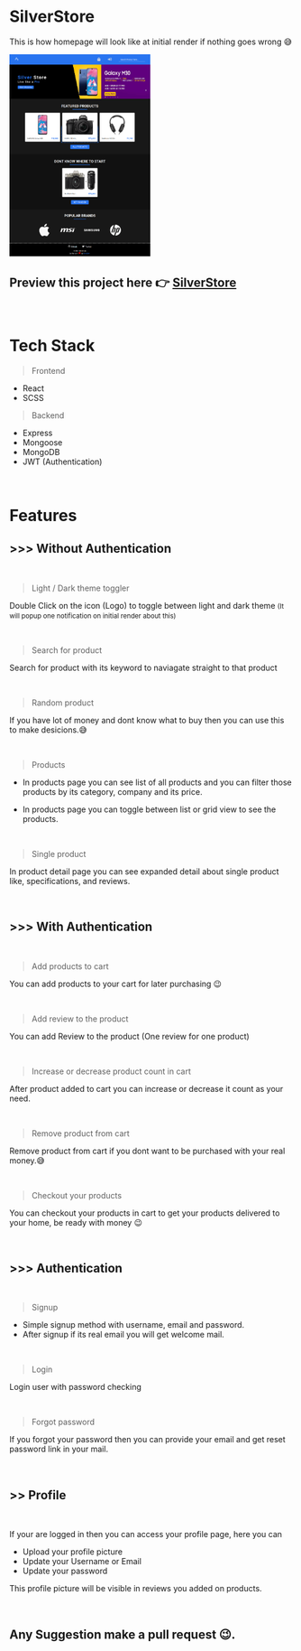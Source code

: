 # SilverStore

This is how homepage will look like at initial render if nothing goes wrong 😅

<img src="./images/homepage.png" width="250" height="auto" />

## Preview this project here 👉 [SilverStore](https://silver-store-react.onrender.com/)

<br />

# Tech Stack

> Frontend

- React
- SCSS

> Backend

- Express
- Mongoose
- MongoDB
- JWT (Authentication)

<br />

# Features

## >>> Without Authentication

<br />

> Light / Dark theme toggler

Double Click on the icon (Logo) to toggle between light and dark theme <small>(It will popup one notification on initial render about this)</small>

<br />

> Search for product

Search for product with its keyword to naviagate straight to that product

<br />

> Random product

If you have lot of money and dont know what to buy then you can use this to make desicions.😅

<br />

> Products

- In products page you can see list of all products and you can filter those products by its category, company and its price.

- In products page you can toggle between list or grid view to see the products.

<br />

> Single product

In product detail page you can see expanded detail about single product like, specifications, and reviews.

<br />

## >>> With Authentication

<br />

> Add products to cart

You can add products to your cart for later purchasing 😉

<br />

> Add review to the product

You can add Review to the product (One review for one product)

<br />

> Increase or decrease product count in cart

After product added to cart you can increase or decrease it count as your need.

<br />

> Remove product from cart

Remove product from cart if you dont want to be purchased with your real money.😅

<br />

> Checkout your products

You can checkout your products in cart to get your products delivered to your home, be ready with money 😉

<br />

## >>> Authentication

<br />

> Signup

- Simple signup method with username, email and password.
- After signup if its real email you will get welcome mail.

<br />

> Login

Login user with password checking

<br />

> Forgot password

If you forgot your password then you can provide your email and get reset password link in your mail.

<br />

## >> Profile

<br />

If your are logged in then you can access your profile page, here you can

- Upload your profile picture
- Update your Username or Email
- Update your password

This profile picture will be visible in reviews you added on products.

<br />

## Any Suggestion make a pull request 😉.
